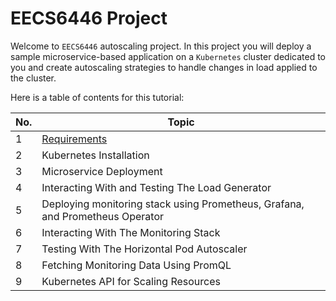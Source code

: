 # EECS6446 Project

Welcome to `EECS6446` autoscaling project. In this project you will deploy a sample
microservice-based application on a `Kubernetes` cluster dedicated to you and create
autoscaling strategies to handle changes in load applied to the cluster.

Here is a table of contents for this tutorial:

| No. | Topic |
|-----|-------|
|1    | [Requirements](tutorials/Requirements.md) |
|2    | Kubernetes Installation |
|3    | Microservice Deployment |
|4    | Interacting With and Testing The Load Generator |
|5    | Deploying monitoring stack using Prometheus, Grafana, and Prometheus Operator |
|6    | Interacting With The Monitoring Stack |
|7    | Testing With The Horizontal Pod Autoscaler |
|8    | Fetching Monitoring Data Using PromQL |
|9    | Kubernetes API for Scaling Resources |
